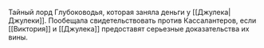 Тайный лорд Глубоководья, которая заняла деньги у [[Джулека|Джулеки]]. Пообещала свидетельствовать против Кассалантеров, если [[Виктория]] и [[Джулека]] предоставят серьезные доказательства их вины.